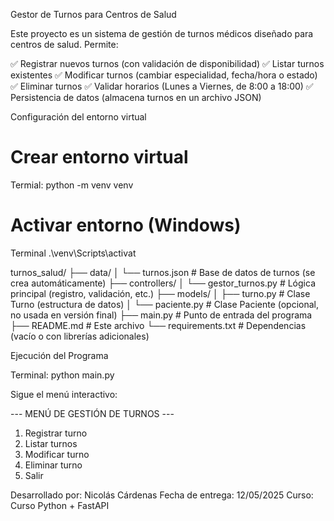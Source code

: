 Gestor de Turnos para Centros de Salud

Este proyecto es un sistema de gestión de turnos médicos diseñado para centros de salud. 
Permite:

✅ Registrar nuevos turnos (con validación de disponibilidad)
✅ Listar turnos existentes
✅ Modificar turnos (cambiar especialidad, fecha/hora o estado)
✅ Eliminar turnos
✅ Validar horarios (Lunes a Viernes, de 8:00 a 18:00)
✅ Persistencia de datos (almacena turnos en un archivo JSON)

Configuración del entorno virtual

# Crear entorno virtual
Termial: python -m venv venv

# Activar entorno (Windows)
Terminal .\venv\Scripts\activat


turnos_salud/
├── data/
│   └── turnos.json          # Base de datos de turnos (se crea automáticamente)
├── controllers/
│   └── gestor_turnos.py     # Lógica principal (registro, validación, etc.)
├── models/
│   ├── turno.py             # Clase Turno (estructura de datos)
│   └── paciente.py          # Clase Paciente (opcional, no usada en versión final)
├── main.py                  # Punto de entrada del programa
├── README.md                # Este archivo
└── requirements.txt         # Dependencias (vacío o con librerías adicionales)


Ejecución del Programa

Terminal: python main.py

Sigue el menú interactivo:

--- MENÚ DE GESTIÓN DE TURNOS ---
1. Registrar turno
2. Listar turnos
3. Modificar turno
4. Eliminar turno
5. Salir



Desarrollado por: Nicolás Cárdenas
Fecha de entrega: 12/05/2025
Curso: Curso Python + FastAPI